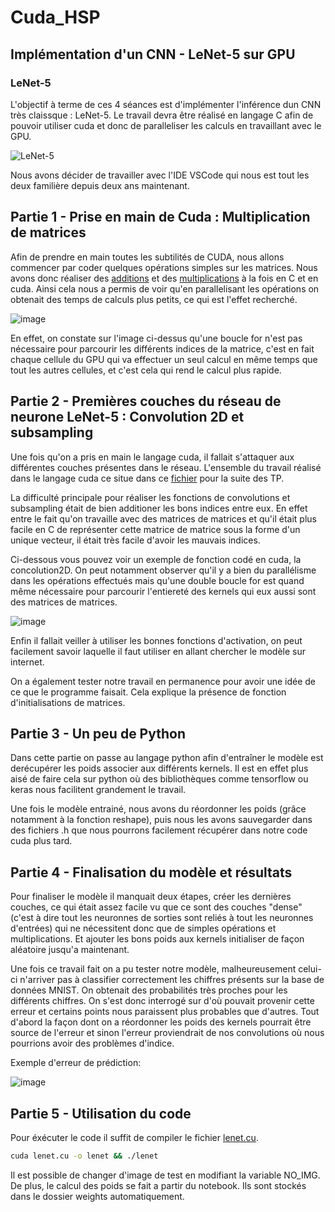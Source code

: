 # Cuda_HSP

## Implémentation d'un CNN - LeNet-5 sur GPU

### LeNet-5

L'objectif à terme de ces 4 séances est d'implémenter l'inférence dun CNN très claissque : LeNet-5.
Le travail devra être réalisé en langage C afin de pouvoir utiliser cuda et donc de paralleliser les calculs en travaillant avec le GPU.

![LeNet-5](https://user-images.githubusercontent.com/74967118/149662004-7c525c9d-e9c1-406f-8419-5766b7682711.png)

Nous avons décider de travailler avec l'IDE VSCode qui nous est tout les deux familière depuis deux ans maintenant.

## Partie 1 - Prise en main de Cuda : Multiplication de matrices

Afin de prendre en main toutes les subtilités de CUDA, nous allons commencer par coder quelques opérations simples sur les matrices. Nous avons donc réaliser des [additions](matrix_add.cu) et des [multiplications](matrix_mul.cu) à la fois en C et en cuda. Ainsi cela nous a permis de voir qu'en parallelisant les opérations on obtenait des temps de calculs plus petits, ce qui est l'effet recherché.

![image](https://user-images.githubusercontent.com/74967118/149662339-10c2fed6-aa15-4202-b3d8-d120b3ea3ee5.png)

En effet, on constate sur l'image ci-dessus qu'une boucle for n'est pas nécessaire pour parcourir les différents indices de la matrice, c'est en fait chaque cellule du GPU qui va effectuer un seul calcul en même temps que tout les autres cellules, et c'est cela qui rend le calcul plus rapide. 

## Partie 2 - Premières couches du réseau de neurone LeNet-5 : Convolution 2D et subsampling

Une fois qu'on a pris en main le langage cuda, il fallait s'attaquer aux différentes couches présentes dans le réseau.
L'ensemble du travail réalisé dans le langage cuda ce situe dans ce [fichier](lenet.cu) pour la suite des TP.

La difficulté principale pour réaliser les fonctions de convolutions et subsampling était de bien additioner les bons indices entre eux. En effet entre le fait qu'on travaille avec des matrices de matrices et qu'il était plus facile en C de représenter cette matrice de matrice sous la forme d'un unique vecteur, il était très facile d'avoir les mauvais indices.

Ci-dessous vous pouvez voir un exemple de fonction codé en cuda, la concolution2D. On peut notamment observer qu'il y a bien du parallélisme dans les opérations effectués mais qu'une double boucle for est quand même nécessaire pour parcourir l'entiereté des kernels qui eux aussi sont des matrices de matrices.

![image](https://user-images.githubusercontent.com/74967118/149662460-f5f34125-9b0e-4641-8842-323ee2b9b6cb.png)

Enfin il fallait veiller à utiliser les bonnes fonctions d'activation, on peut facilement savoir laquelle il faut utiliser en allant chercher le modèle sur internet.

On a également tester notre travail en permanence pour avoir une idée de ce que le programme faisait. Cela explique la présence de fonction d'initialisations de matrices.

## Partie 3 - Un peu de Python

Dans cette partie on passe au langage python afin d'entraîner le modèle est derécupérer les poids associer aux différents kernels. Il est en effet plus aisé de faire cela sur python où des bibliothèques comme tensorflow ou keras nous facilitent grandement le travail.

Une fois le modèle entrainé, nous avons du réordonner les poids (grâce notamment à la fonction reshape), puis nous les avons sauvegarder dans des fichiers .h que nous pourrons facilement récupérer dans notre code cuda plus tard.

## Partie 4 - Finalisation du modèle et résultats

Pour finaliser le modèle il manquait deux étapes, créer les dernières couches, ce qui était assez facile vu que ce sont des couches "dense" (c'est à dire tout les neuronnes de sorties sont reliés à tout les neuronnes d'entrées) qui ne nécessitent donc que de simples opérations et multiplications. Et ajouter les bons poids aux kernels initialiser de façon aléatoire jusqu'a maintenant.

Une fois ce travail fait on a pu tester notre modèle, malheureusement celui-ci n'arriver pas à classifier correctement les chiffres présents sur la base de données MNIST. On obtenait des probabilités très proches pour les différents chiffres. On s'est donc interrogé sur d'où pouvait provenir cette erreur et certains points nous paraissent plus probables que d'autres. Tout d'abord la façon dont on a réordonner les poids des kernels pourrait être source de l'erreur et sinon l'erreur proviendrait de nos convolutions où nous pourrions avoir des problèmes d'indice.

Exemple d'erreur de prédiction: 

![image](https://user-images.githubusercontent.com/74967118/149670091-80f6f63a-5f4c-4a92-8904-d600de0d7c66.png)


## Partie 5 - Utilisation du code

Pour éxécuter le code il suffit de compiler le fichier [lenet.cu](lenet.cu).
```bash
cuda lenet.cu -o lenet && ./lenet
```
Il est possible de changer d'image de test en modifiant la variable NO_IMG.
De plus, le calcul des poids se fait a partir du notebook. Ils sont stockés dans le dossier weights automatiquement. 
